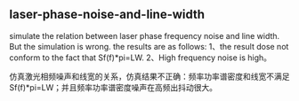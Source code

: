 ## laser-phase-noise-and-line-width
simulate the relation between laser phase frequency noise and line width. But the simulation is wrong. the results are as follows: 
1、the result dose not conform to the fact that Sf(f)*pi=LW.
2、High frequency noise is high。

仿真激光相频噪声和线宽的关系，仿真结果不正确：频率功率谱密度和线宽不满足Sf(f)*pi=LW；并且频率功率谱密度噪声在高频出抖动很大。
